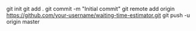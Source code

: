 git init
git add .
git commit -m "Initial commit"
git remote add origin https://github.com/your-username/waiting-time-estimator.git
git push -u origin master
